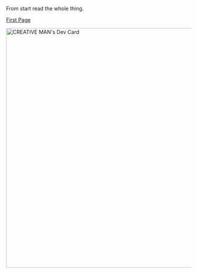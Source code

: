 From start read the whole thing.

[First Page](https://github.com/amankaushik3919/Tensorflow-Book-notes/blob/main/Chapter1.md)

<a href="https://app.daily.dev/creativeman"><img src="https://api.daily.dev/devcards/v2/iD8xy4h4xnEIFkGmyXZ4g.png?type=wide&r=mh7" width="652" alt="CREATIVE MAN's Dev Card"/></a>
